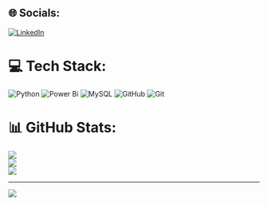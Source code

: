 
## 🌐 Socials:
[![LinkedIn](https://img.shields.io/badge/LinkedIn-%230077B5.svg?logo=linkedin&logoColor=white)](https://linkedin.com/in/https://www.linkedin.com/in/supriya-patil-tech/) 

# 💻 Tech Stack:
![Python](https://img.shields.io/badge/python-3670A0?style=for-the-badge&logo=python&logoColor=ffdd54) ![Power Bi](https://img.shields.io/badge/power_bi-F2C811?style=for-the-badge&logo=powerbi&logoColor=black) ![MySQL](https://img.shields.io/badge/mysql-4479A1.svg?style=for-the-badge&logo=mysql&logoColor=white) ![GitHub](https://img.shields.io/badge/github-%23121011.svg?style=for-the-badge&logo=github&logoColor=white) ![Git](https://img.shields.io/badge/git-%23F05033.svg?style=for-the-badge&logo=git&logoColor=white)
# 📊 GitHub Stats:
![](https://github-readme-stats.vercel.app/api?username=supriyapatil3152&theme=dark&hide_border=false&include_all_commits=false&count_private=false)<br/>
![](https://github-readme-streak-stats.herokuapp.com/?user=supriyapatil3152&theme=dark&hide_border=false)<br/>
![](https://github-readme-stats.vercel.app/api/top-langs/?username=supriyapatil3152&theme=dark&hide_border=false&include_all_commits=false&count_private=false&layout=compact)

---
[![](https://visitcount.itsvg.in/api?id=supriyapatil3152&icon=0&color=0)](https://visitcount.itsvg.in)

<!-- Proudly created with GPRM ( https://gprm.itsvg.in ) -->
